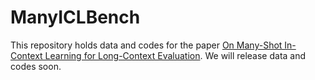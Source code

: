 # ManyICLBench

This repository holds data and codes for the paper [On Many-Shot In-Context Learning for Long-Context Evaluation](https://arxiv.org/abs/2411.07130). We will release data and codes soon. 
